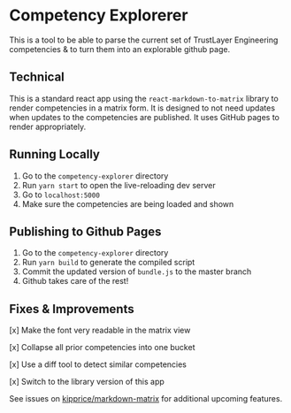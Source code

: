 # Competency Explorerer

This is a tool to be able to parse the current set of TrustLayer Engineering competencies & to turn them into an explorable github page.

## Technical

This is a standard react app using the `react-markdown-to-matrix` library to render competencies in a matrix form. It is designed to not need updates when updates to the competencies are published. It uses GitHub pages to render appropriately.

## Running Locally

1. Go to the `competency-explorer` directory
2. Run `yarn start` to open the live-reloading dev server
3. Go to `localhost:5000`
4. Make sure the competencies are being loaded and shown

## Publishing to Github Pages

1. Go to the `competency-explorer` directory
2. Run `yarn build` to generate the compiled script
3. Commit the updated version of `bundle.js` to the master branch
4. Github takes care of the rest!

## Fixes & Improvements

[x] Make the font very readable in the matrix view

[x] Collapse all prior competencies into one bucket

[x] Use a diff tool to detect similar competencies

[x] Switch to the library version of this app

See issues on [kipprice/markdown-matrix](https://github.com/kipprice/markdown-matrix/issues) for additional upcoming features.